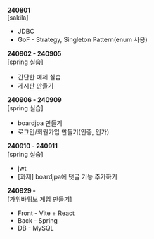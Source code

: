 **240801**<br/>
[sakila]
* JDBC
* GoF - Strategy, Singleton Pattern(enum 사용)<br/>

**240902 - 240905**<br/>
[spring 실습]
* 간단한 예제 실습
* 게시판 만들기<br/>

**240906 - 240909**<br/>
[spring 실습]
* boardjpa 만들기
* 로그인/회원가입 만들기(인증, 인가)<br/>

**240910 - 240911**<br/>
[spring 실습]
* jwt
* [과제] boardjpa에 댓글 기능 추가하기<br/>

**240929 -**<br/>
[가위바위보 게임 만들기]
* Front - Vite + React
* Back - Spring
* DB - MySQL<br/>
